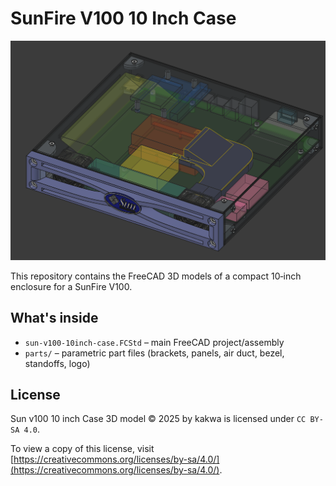 # SunFire V100 10 Inch Case

![Sun V100 case](case.png)

This repository contains the FreeCAD 3D models of a compact 10‑inch enclosure for a SunFire V100.

## What's inside

* `sun-v100-10inch-case.FCStd` – main FreeCAD project/assembly
* `parts/` – parametric part files (brackets, panels, air duct, bezel, standoffs, logo)

## License

Sun v100 10 inch Case 3D model © 2025 by kakwa is licensed under `CC BY-SA 4.0`.

To view a copy of this license, visit [https://creativecommons.org/licenses/by-sa/4.0/](https://creativecommons.org/licenses/by-sa/4.0/).
